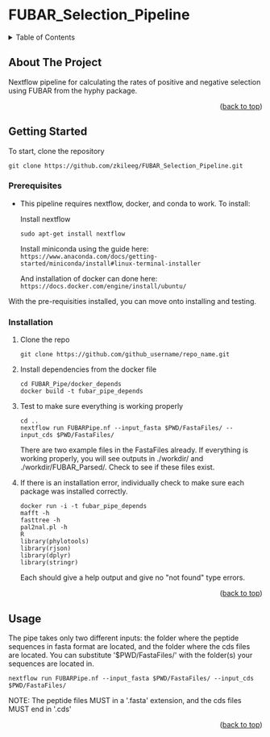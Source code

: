 # FUBAR_Selection_Pipeline





<!-- TABLE OF CONTENTS -->
<details>
  <summary>Table of Contents</summary>
  <ol>
    <li>
      <a href="#about-the-project">About The Project</a>
    </li>
    <li>
      <a href="#getting-started">Getting Started</a>
      <ul>
        <li><a href="#prerequisites">Prerequisites</a></li>
        <li><a href="#installation">Installation</a></li>
      </ul>
    </li>
    <li><a href="#usage">Usage</a></li>
  </ol>
</details>



<!-- ABOUT THE PROJECT -->
## About The Project

Nextflow pipeline for calculating the rates of positive and negative selection using FUBAR from the hyphy package. 

<p align="right">(<a href="#readme-top">back to top</a>)</p>





<!-- GETTING STARTED -->
## Getting Started
To start, clone the repository

```
git clone https://github.com/zkileeg/FUBAR_Selection_Pipeline.git
```

### Prerequisites

* This pipeline requires nextflow, docker, and conda to work. To install: 

  Install nextflow
  ```
  sudo apt-get install nextflow
  ```
  
  Install miniconda using the guide here:
  ``` https://www.anaconda.com/docs/getting-started/miniconda/install#linux-terminal-installer ```

  And installation of docker can done here:
  ```https://docs.docker.com/engine/install/ubuntu/```


With the pre-requisities installed, you can move onto installing and testing. 

### Installation
1. Clone the repo
   ```
   git clone https://github.com/github_username/repo_name.git
   ```
3. Install dependencies from the docker file
   ```
   cd FUBAR_Pipe/docker_depends
   docker build -t fubar_pipe_depends
   ```
4. Test to make sure everything is working properly
   ```
   cd ..
   nextflow run FUBARPipe.nf --input_fasta $PWD/FastaFiles/ --input_cds $PWD/FastaFiles/
   ```
   There are two example files in the FastaFiles already. If everything is working properly, you will see outputs in ./workdir/ and ./workdir/FUBAR_Parsed/. Check to see if these files exist. 
   
5. If there is an installation error, individually check to make sure each package was installed correctly. 
   ```
   docker run -i -t fubar_pipe_depends
   mafft -h
   fasttree -h
   pal2nal.pl -h
   R
   library(phylotools)
   library(rjson)
   library(dplyr)
   library(stringr)
   ```
   Each should give a help output and give no "not found" type errors. 

<p align="right">(<a href="#readme-top">back to top</a>)</p>



<!-- USAGE EXAMPLES -->
## Usage
The pipe takes only two different inputs: the folder where the peptide sequences in fasta format are located, and the folder where the cds files are located.
You can substitute '$PWD/FastaFiles/' with the folder(s) your sequences are located in. 


```
nextflow run FUBARPipe.nf --input_fasta $PWD/FastaFiles/ --input_cds $PWD/FastaFiles/
```

NOTE: The peptide files MUST in a '.fasta' extension, and the cds files MUST end in '.cds' 
<p align="right">(<a href="#readme-top">back to top</a>)</p>


